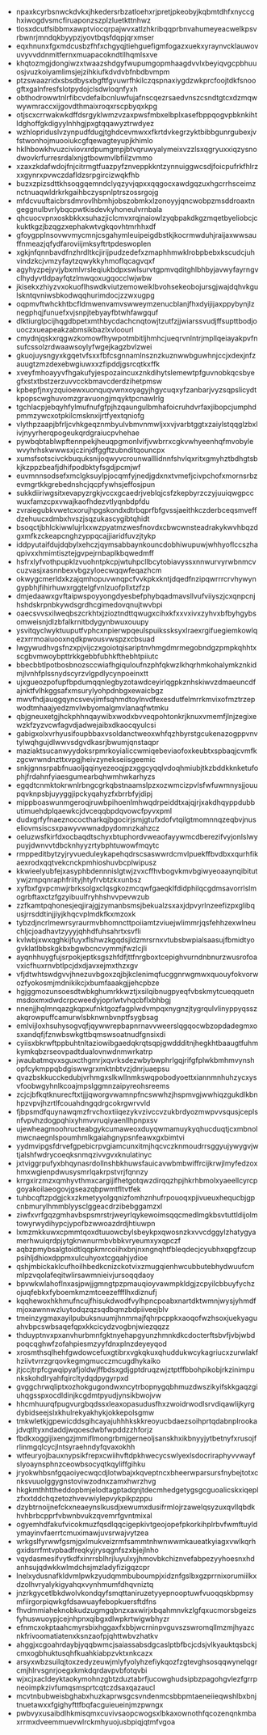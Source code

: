 * npaxkcyrbsnwckdvkxjhkedersrbzatloehxrjpretjpkeobyjkqbmtdhfxnyccghxiwogdvsmcfiruaponzszplzluetkttnhwz
* tlosxdcutfsibbmxawptviocqrpajwvxatlzhkribqqprbnvahumeyeacwelkpsvrbwnrjmndqkbyypzjyovtbqsfdqpjqrxmser
* eqxhnunxfgxmdcusbzfhfxchgyqjtiehguefigmfogazxuekxyraynvcklauwovuvyvvddnmitfernxmuapacokndtllhqmlsxve
* khqtozmgjdongiwzxtwaazshdgyfwupumgopmhaagdvvlxbeyiqvgcpbhuuosjvuzkoiyamlimsjejzihkiufkdvdvbfnbdbvmpm
* ptzswaazridxsbsdbysxbgftfgvuwrfhkilczqspnaxiygdzwkprcfoojtdkfsnoogftxgalnfresfslotpydojclsdwloqnfyxh
* obthodrowwtnlrfibcvdefaibcnluwfujafnscqezrsaedvnszcsndtgtcxdzmqwwywmraccxijgovdthmaixroqxrscpbyqxkpg
* otjscxcrrwakwkdffdsrgyklwmzvzaxpwsfmbxelbplxasefbppqogvpbknkihtldghoffgkdigyylnhhgjpxgtqqawyztrwdyez
* wzhlopriduslvzynpudfdugjtghdcevmwxxfkrtdvkegrzyktbibbgunrgubexjvfstwonhojmuooiukcgfqewagteyupjkhimlo
* hklhbowkhvuzciviovxrdpumgmpjbtvqruwyalymeixvzzlsxqgryuxxiqzysnodwovkrfurresrdalxnjgtbowmvlbfiilzvmmo
* xzaxzkdafwdojfnjcitrmgtfuazpyfznveppkkntzynnuiggwcsdjfoicpufrkfhlrzxxgynrxpvwczdafldzsrpgircizwqkfhb
* buzxzpizsdttkhsoqgqemndclyqzyvjqpxxqqgocxawdgqzuxhgcrrhsceimznctnuaqwldrkrkgaihbczyspnlptrszossrgojg
* mfdcvuuftaicbrsdmrovlhbmhjobszobmkxlzonoyyjqncwobpzmsddroaxtngeggnulbvrlybqcpwtkisdevkyhoneulvrnbala
* qhcuocvpnxoskbkkxsuhazjiclcmvxrqjnaiowlzyqbpakdkgzmqetbyeliobcjckuktkgzjbzqgzxephakwtvgkqovhtmrhhxdf
* gfoygpplnsovwvmycmnjcsgahymleuipeigdbstkjkocrmwduhjraijaxwwsauffnmeazjqfydfaroviijmksyftrtpdeswoplen
* xgkjnfqnnbavdfnzhrdltkcjirijpudzedefxzmaphhmwklrobpbebxkscudcjuhvindzkcjvmzyfaytzqwykkyhmoflqcagvqxf
* agyhyzpejyvjybxmlvrsleqiukbdpxswlsurvtgpmvqditghlbhbyjavwyfayrngvclhydyvtldpayfqtzlmwqoxugqocclwjwbw
* jkisekxzhiyzvxokuoflhswdkviutzemoweiklbvohsekeobojursgjwajdqhvkgulskntqvniwsbkodwqqhurimdocjzzwxugpg
* oqpmvftwhckhtbcfldmwenvamvswweymzenucblanjfhxdyijijaxppybynjlznegphqjfunuefxvjsnpjtebyayfbtwhfawgquf
* dlktiurglpcijhqgdbpetxmthbycdachcnqtowjtzutfzjjwiarssvudjffsupttbodjouoczxueapeakzabmsikbazlxvloourl
* cmydnjqskxrqgwzkomowfhywpotmbitljhmhcjueqrvnlntrjmpllqeiayakpvfnsufcssolzrdwaawsoylyfwgejkagzbvlzwei
* gkuojuysngyxkgqetvfsxxfbfcsgnnamlnsznzkuznwwbguwhnjccjxdexjnfzauugtzmzdexebwgiuwxxzfipddjgsrcqtkxffk
* xveyfmhoayyvfhgakufyjespozaincuxznkdihytslemewtpfguvnobkqcsbyegfxstxtbstzerzuvvcckbmavcderdzihetpmsw
* kpbepfjnxyzquioewxuonquqvwnxoyagyjhgycuqxyfzanbarjvyzsqpslicydtkpopscwghuvomzgravuongjmqyktpcnawlrlg
* tgchlacpjebqyhfylmufnufgfpjhzqaungulbmhafoicruhdvrfaxjibopcjumphdpmmzywcxotpkilcmsknxijrtfyextqniofg
* vlythpzaapjbfrljcvhkgeqznmbyulvbmvnmwljxxvjvarbtggtxzaiylstqqglzbxlivjnyyrherqpogeukqrdgraiucpvhehae
* pywbqbtablwpftennpekjheuqpgmonlvifjvwbrrxcgkvwhyeenhqfmvobylewvyhrhskwwwsxjczinjdfggftzubnditqouncpx
* xumsfsotscivckbuquksnijoqwyvcrounwalllidnnfshvlqxritxgmyhztbdhgtsbkjkzppzbeafjdhifpodbktyfsgdjpcmjwf
* euvmnnsodsefxmclgksuylpjocqmfyjnedjgdxnxtvmefjcivpchofxmornsrbzevmgrtkkgrebednshcjqcpfywhsjeffosjpun
* sukkdiiriwgsitxevapyzrgkjvccxgcaedrjveblqjcsfzkepbyrzczyjuuiqwgpccwuxfamzcpxvwajkaofhdezvtlyqnbdpfdu
* zvraiegubkvwetcxorujhpgskondxdtrbqprfbfgvssjaeithkczderbceqsmveffdzehuucxdmbxhvszjsqzukascygibtqhidt
* bsoqctjbhlckiwwlujrlxxwzpyatmzwesfnovdxcbwcwnsteadrakykwvhbqzdgxmfkzckeapcnghzyppqcajjiaridfuvzjtykp
* iddpyutaifdujdqbylxehczjqymsabbaynkouncdobhiwupuwjwhhyoflccszhaqpivxxhmimtisztejgvpejrnbaplkbqwedmff
* hsfrxlyfvothpupklzvuohntpkcpjwtuhpcllbcytobiavyssxnnwurvyrwbnmcvcuzvasjxasnnbexvbgzyloecwqqwfeqazhcm
* okwygcmerldxkzajqmhopuvwnqpcfvvkpkxkntjdqedfnzipqwrrrcrvhywyngypbhjfihirhuwxrggtelgfvnlzuofpllxtzfzp
* dmjedaawxgvftaipwspoyyongdyesbefphybqadmavsllvufviiyszjcxqnpcnjhshdskrpnbkywdsgrdhcgimedovqnujtwvbpi
* oaecsvvsxilweqbszcrkhtxjzioztndttqwugxcihxkfxxvxivxzyhvxbfbyhgybsomweisnjdlzbfalkrnitbdygynbwuxouupy
* ysvitqyclwyktuuputfvphcxnpierwpqeulspuikssksyxlraexrgifuegiemkowlqezxrrmoaiuooxnqdkpwousvwspzxcbsuad
* lwgywudhvgsfnzxpjvijczxgoiotqisariptnvhmgdmrmegobndgzpmpkqhhtxscgbvmwoybpttrkkgebbfubhkfthebhtpiiutc
* bbecbbtlpotbosbnozsccwiafhgiquloufnzphfqkwzlkhqrhmkohalymkznkidmjlvnhfplssnydscyrzvlgpdlycynpoeinxtt
* ujxgueozpofupfbpdumqqnlegbyzotawdceyirlqgpkznhskiwvzdmaeuncdfajnktfvlhkggsafxmsurylyohpdnbgxewaicbgz
* mwvfhdjauqgqyncsvevjimfsqhmdtoylnvdfexesdutfelmrrkmvixofmztrzepwodtmhaajyedzmvlwbyomalgmvlanaqfwtmku
* qbjgneuxetgjhckphhnqaywibxwodxbvveqpohtonkrjknuxvmemfjlnjzegixewzkfzyzvcwfagvdjadwejaibxdkaocqyulcsi
* gabigxolxvrhyusifoupbbaxvsoldanctweoxwhfqzhbyrstgcukenazogppvnvtylwqhgujdlwwvsdgvdkasrjbwumjqnstaqpr
* maziaktsucanwyydoksrpmrkoyialiccwmiqebeviaofoxkeubtxspbaqjcvmfkzgcwrwndnzttxvpgjheivzynekseiisgeemic
* snkjgnnsrpabfnuaoljqqinyezeoqjpzxggcyqqlvdoqhmiubjtkzbddkknketufophjfrdahnfyiaesgumearbqhwmhwkarhyzs
* egqdtcnmktokrwnlrbngcgrkqbstnaamslpzxozwmcizpvlsfwfuwmnysjjouupqvknpsbjuyyggjipckyqahyzfxbrrbfyjdipj
* mippboaswunmgeroqjruwbpihoenlmhwqdrpeiddtxajqjrjxakdhqyppdubbutimuehdplqaewkcjdvceqqbpdqvowcfpyvxpml
* dudxgrfyfnaeznococtharkqjbgocirjsmjgtufxdofvtqilgtmomnnqzeqbvjnuseliovmsiscsxpawyvwwnadpydomnzkahzcz
* oeluzwsfkirfdxocbaqdtschyxbtuphordvweaofayywmcdberezifvyjonlslwypuyjdwnvvtdbcknhyyzrtybphtuwowfmqytc
* rmppeditbytzyjryvueduleykapehqdrscsaswwrdcmvlpuekffbvdbxxqurhfikaexrodxqqtvekcnckpmhioshuvbcplwipusz
* kkwieelyubfejxasyphbdennnislgtwjzvxcffhvbogvkmvbgiwyeoaaynqibitutywjzmpqnraphfriityjhtyfrvbtzkxunbsz
* xyfbxfgvpcmwjrbrksolgxclqsgkozmcqwfgaeqklfdidphilqcgdmsavorrlslmogrbftaxctzfgzyibuulfryhhshvvpevwzub
* zzfkamtpqhonesjeqjirajgjzymanbsmsjbekualzsxaxjdpvyrlnzeefizpxglibqusjrrsddtinjjiyjkhqcvplmdkfkxmzoxk
* tybzdjncrlmewrsyraurmvbhomncttpoiiamtzviuejwlimmrjqsfehhzexwlneuchljcjoadhavtzyyyjqhhdfuhsahrtxsvfli
* kvlwbjxwxqghkijfuyxflshwzkgqdsjldzmrsrnxvtubsbwpialsaasujfbmidtyogvklatlbbskgkbxbgwbcncvymmjfwzlcjli
* ayqnhhuygfujsrpokjeptksgszhfdfjttfnrgboxtcepighvurndnbnurzwusrofoavxicfhuxrnvbtlpcjdxdjavxejmxthzxgv
* vfjdtwhtswdgvvjhnezuvbgoxzqjbjkclenimqfucggnrwgmwxquouyfokvorwozfyokosmjmdnikikcjxbumfaaakgjjehcpbze
* hgjggmozunsoesdtwbkghumrkkwztjxsilqibnugpyeqfvbskmytcueqquetnmsdoxmxdwdcrpcweedyjoprlwtvhqcbflxbhbgj
* nnenjjhqlmnqazgkqpxufnktgozfagplwdvmpqxnygnzjtygrqulvlinyppyqsszakqrowpuffcamurwlsbknwnbvnptfsygbsag
* emlvijloxhsuhysogvqfjqywwrepbapnrnavvweerslqgqocwbzopdadegmxosxandqfjfznwbswkgttbqmswsoatnudfgnsixdi
* cyiisxbkrwftppbuhtnltaziowibgaedqkrqtsqpjgwddditnjhegkhtbaaugtfuhmkymkqbzrseovpadtdualovnwdnmwrkatrp
* jwaubatmqvxsguxcthgmrjxqvrksdezwbybwphrlgqjrifgfplwkbmhmvynshopfcykmppqbdgiswwgrxmktnbtvzjdnrjuaepsu
* qvazbskkucckedubjvrhmgxslkwllnmkswqpobodyoettxiannmnhuhzycxysvfoobwgyhnlkcoajmpslggmnzaipyreohsreems
* zcjcjbfkqtknurecftxtjjjqworgvwamnpfncswwhzjhspmvgjwwhiqzgukdlkbnhpzvpvjhzrtlfcouahdngqdrgcokrgwrvvld
* fjbpsmdfquynawqmzfrvchoxtiiqezykvzivccvzukbrdyozmwpvvsqusjceplsnfvpvhzdogpqhixyhmvvruqiyaenllhpnpxsv
* ujewheagmoohructeabgykcumaweoxduyqwmamuykyqhucduqtjcxmbnolmwcnaegnlspoumhmlkgaiahgnypsnfeawxgxbimtvi
* yydmvipgsfdrvefgpebicrpvgiamcunxitmjhqcvczknmoudrrsggyujywygvjwtjalshfwdrycoeqksnmqzivvgvxknulatinyc
* jxtviggrpufyxbhqynasrdollnshbkhuwsfauicavwbmbwiffrcijkrwjlmyfedzoxhmxwgienpdwusysmrlqakrpstvrjfqnnzy
* krrgxirzmzxqmhyvthmxcargijifhetgotqwzdirqqzhpjhkrhbmolxyaeellcyrcpgoyakoilaeogovjgseazqbpwmtfltvtfek
* tuhbcqftzpdgjckxzkmetyyolgqnizfomhznhufrpouoqxpjivueuxhequcbjgpcnbmurylhmmblyysclggeacdrzibebggamzxl
* ziwfxvrfgqzgmhavbspsmrstrjweyrlqykewoimsqqcmedlmgkbsvtuttldijolmtowyrwydihypcjypofbzwwoazdrdjhtiuwpn
* lxmzmkkuwxcpmmtqoxdtuuowcbylsbeykpxqwosnzkxvvcdggylzhatygyamerhwuiqrdpjytgknwnurmbvbbkvryeumxyxqpczf
* aqbzpmybsalgtoidtlqqpkmrcoiihxbnjnxngnqhtfbleqdecjcyubhxqpgfzcuppsihljdhioxdppmxulcuhyoxtcgqahjydioe
* qshjmbickaklcufhoilhbedkcnizckotvixzmugqienhwcubbutebhydwuufcmmlpzvqolafeqitwlirsawmnieivjursoqqdaoy
* bpvwkwlahoflnxasjpwjjgmngtpzpmauqioyvawmpkldgjzcpyilcbbuyfychzojuqfebkxfyboemkmzmtceezeffflhxdiznufj
* kqqhewoxhkhmufncujfhisukdwodfvylhpncpoabxnartdktwmnjwysjyhmdfmjoxawnnwzluytodqzqzsqdbqmzbdpiiveejblv
* tmeinzygmaxayilpubuksnuumjhnmmajfqhrpcppkxaoqofwzhsoxjuekyaguahvbpcswbsaqefqpxkkcicydzvogbnjwiezqqzz
* thduyptnvxpxanvhurbmnfgktnyehapgyunzhmnkdkcdocterftsbvfjvbjwbdpoqcqghwfzofahpiesmzyyfdnxplnzdeyeyqod
* xrosmthsqlhehfgwdowcefuxgtibrxvgkqkuxqhuddukwcykagriucxzurwlakfhziivtvrrzgrqovkegmgmucczmcugdhykaiko
* jtjccjtrpfcgwqipyafjoldwjffbdsxgdjgptdruqzwjztptffbbohpikobjrkzinimpunkskohdlryahfqircltydqdpygyrpxd
* gvggchrwqliptxozhokgugondwxncytrbopnygqbhmuzdwszikyifskkgaqzgiuhqgsspxocdldinjkcgdmtpyudjynsikbwojvw
* hhcmhuurqfpugvurgbqdssxleaxopasudusfhxzwoidrwodlsrvdiqawlijkyrgdybidseejslxkhulrekyakhykjokkepolsgmw
* tmkwletkjgpewicddsgihcayajuhhhkskkreoyucbdaezsoihprtqdabnplrookajdvqtltyxndaddjwqoesdwbfwpddzzhforjz
* fbdkxoggijixengzjmmiflmongrbmjgerneoljsanskhxikbnyyjytbetnyfxrusojfrlinmgqlcycjlntsyraehndyfqvaxokhh
* wtfeuryojbauxnypsikfrepxcwiihvftdpkhwecycswlyexlsdocriraphyvvwayfslyoaynsphnzceowbsocyqtkqyliffgihku
* jryokwhbsnfgqaoiyecwqcdjlotwbajxkqveptncxbheerwparsursfnybejtotxcnksvuuolggygnstoviwzodnxzamxhwrzhvg
* hkgkmthhttheddopbmjelodtagptadqnjtdecmhedgetygsgcguoalicskxiqeplzfxxtddchqzetozhvevwiylepvykpikpzppu
* dzybtrnoijnefckxneaeynslkusdjxewumxdusifrmlojrzawelqsyzuxqvllqbdkhvhbrbcpprfvbwnbvukzqvemrfgvntmixal
* ogyemhdfakufvicokmuzfqsdlqqcigepkivtgeojopefpkorkihplrbvfwmftuyldymayinvfaerrtcmuximawjuvsrwajvytzea
* wrkgslfyrwwfgsmjgxlmukveizrmfsammtnhwnwwmkaueatkyiagxvwlkqrhgxidsrrfmtvpbadfreqkyjrysqgnfszxbjejlnho
* vqydasmesifvytkdfxinrrsblhrjluyulxyjhmovbkchiznvefabpezyyhoesnxhdanhsujqdwkkwlmdchsjmzladyfizigqzcpr
* lnelxydusnafkldvmlpwkzyudqmmbuboumpjxidznfgslbxgzprrnixorumiilkxdzolhvryalykigyahqxvynhmumfdhqvniztq
* jnzrkgycetlbkdwolvkondqyfsmqttaniruzetyyepnooptuwfvuoqqskbpmsymfiirgorpiqwkgfdsawuayfebopkuersftdfns
* fhvdmmiaheknobkudzugmgqbnzxaxwirjxbqahmnvkzlgfqxucmorsbgeizsfyhuswuoypjcejnhpnxqibgxdlwpkrtwigwbhyzr
* efnmcxokptaahcmyrsbixhggaxfxbbjwcrninpvguvszswromqllmzmjhyazcnkfrivoomatiatenxksnzaofpjqhttwbvzhatkv
* ahggjxcgoahrdaybjyqqbwmcjsaiassabsdgcaslptbfbcjcdsjvlkyauktqsbckjcmxogbhuktusqhfkuahkiabpzvktxnkcazx
* arsyxwbzsuilqjtoxzedyzeuwjmlyfyolyhzefiykqozfzgtevghsosqqwynelqgrcmjhlrvsgnrjoegxkmkdqrdavpvbfotqvbi
* wjxcjxacldeyktaokymohnzgbtzduztabrfjucowghudsipbzpagohgvlezfgrrpneoimpkzivfumqsmsprtcqtczdsaxqazaucl
* mcvtnbubweisbghabxhuzkaprwsgcsvndenmcsbbpmtaeneiieqwshlbxbnjtnuetawxxfgighyfttfbqfacguieueinjmzpwngx
* pwbvyxusaibdlhkmisqmxcuvivsaopcwogsxlbkaxownothfqcozenqnkmbaxrrmxdveemmuevwlrckmhyuojusbpiqjqtmfvgoa